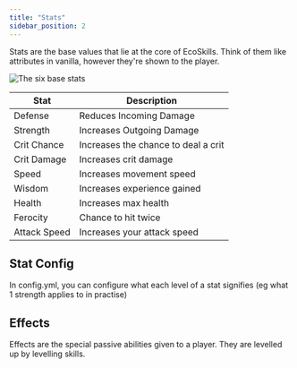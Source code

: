 ```yaml
---
title: "Stats"
sidebar_position: 2
---
```


Stats are the base values that lie at the core of EcoSkills. Think of them like attributes in vanilla, however they're shown to the player.

![The six base stats](https://1192817931-files.gitbook.io/~/files/v0/b/gitbook-x-prod.appspot.com/o/spaces%2FXwJPPRqRpT7b0ZXxU13J%2Fuploads%2FQk7KwTjuhY1JYN8lxsHB%2FScreenshot%202021-08-21%20at%2017.41.00.png?alt=media&token=0bc69097-0afa-469f-a5a1-69865937246e)

| Stat        | Description                         |
|-------------|-------------------------------------|
| Defense     | Reduces Incoming Damage             |
| Strength    | Increases Outgoing Damage           |
| Crit Chance | Increases the chance to deal a crit |
| Crit Damage | Increases crit damage               |
| Speed       | Increases movement speed            |
| Wisdom      | Increases experience gained         |
| Health      | Increases max health                |
| Ferocity    | Chance to hit twice                 |
| Attack Speed | Increases your attack speed        |

## Stat Config

In config.yml, you can configure what each level of a stat signifies (eg what 1 strength applies to in practise)

## Effects

Effects are the special passive abilities given to a player. They are levelled up by levelling skills.
